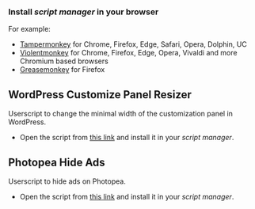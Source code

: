 ### Install _script manager_ in your browser

For example:
* [Tampermonkey](http://www.tampermonkey.net/) for Chrome, Firefox, Edge, Safari, Opera, Dolphin, UC
* [Violentmonkey](https://violentmonkey.github.io/) for Chrome, Firefox, Edge, Opera, Vivaldi and more Chromium based browsers
* [Greasemonkey](https://www.greasespot.net/) for Firefox

## WordPress Customize Panel Resizer
Userscript to change the minimal width of the customization panel in WordPress.

* Open the script from [this link](https://raw.githubusercontent.com/kasiaizak/userscripts/master/wp-customize-panel-resizer.user.js) and install it in your _script manager_.

## Photopea Hide Ads
Userscript to hide ads on Photopea.

* Open the script from [this link](https://raw.githubusercontent.com/kasiaizak/userscripts/master/photopea-hide-ads.user.user.js) and install it in your _script manager_.
